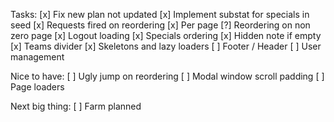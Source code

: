 Tasks:
[x] Fix new plan not updated
[x] Implement substat for specials in seed
[x] Requests fired on reordering
[x] Per page
[?] Reordering on non zero page
[x] Logout loading
[x] Specials ordering
[x] Hidden note if empty
[x] Teams divider
[x] Skeletons and lazy loaders
[ ] Footer / Header
[ ] User management

Nice to have:
[ ] Ugly jump on reordering
[ ] Modal window scroll padding
[ ] Page loaders

Next big thing:
[ ] Farm planned
